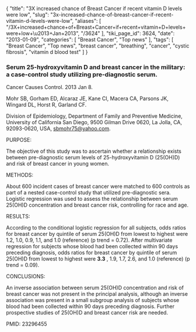 {
    "title": "3X increased chance of Breast Cancer if recent vitamin D levels were low",
    "slug": "3x-increased-chance-of-breast-cancer-if-recent-vitamin-d-levels-were-low",
    "aliases": [
        "/3X+increased+chance+of+Breast+Cancer+if+recent+vitamin+D+levels+were+low+\u2013+Jan+2013",
        "/3624"
    ],
    "tiki_page_id": 3624,
    "date": "2013-01-09",
    "categories": [
        "Breast Cancer",
        "Top news"
    ],
    "tags": [
        "Breast Cancer",
        "Top news",
        "breast cancer",
        "breathing",
        "cancer",
        "cystic fibrosis",
        "vitamin d blood test"
    ]
}


### Serum 25-hydroxyvitamin D and breast cancer in the military: a case-control study utilizing pre-diagnostic serum.

Cancer Causes Control. 2013 Jan 8. 

Mohr SB, Gorham ED, Alcaraz JE, Kane CI, Macera CA, Parsons JK, Wingard DL, Horst R, Garland CF.

Division of Epidemiology, Department of Family and Preventive Medicine, University of California San Diego, 9500 Gilman Drive 0620, La Jolla, CA, 92093-0620, USA, sbmohr75@yahoo.com.

PURPOSE:

The objective of this study was to ascertain whether a relationship exists between pre-diagnostic serum levels of 25-hydroxyvitamin D (25(OH)D) and risk of breast cancer in young women.

METHODS:

About 600 incident cases of breast cancer were matched to 600 controls as part of a nested case-control study that utilized pre-diagnostic sera. Logistic regression was used to assess the relationship between serum 25(OH)D concentration and breast cancer risk, controlling for race and age.

RESULTS:

According to the conditional logistic regression for all subjects, odds ratios for breast cancer by quintile of serum 25(OH)D from lowest to highest were 1.2, 1.0, 0.9, 1.1, and 1.0 (reference) (p trend = 0.72). After multivariate regression for subjects whose blood had been collected within 90 days preceding diagnosis, odds ratios for breast cancer by quintile of serum 25(OH)D from lowest to highest were  **3.3** , 1.9, 1.7, 2.6, and 1.0 (reference) (p trend = 0.09).

CONCLUSIONS:

An inverse association between serum 25(OH)D concentration and risk of breast cancer was not present in the principal analysis, although an inverse association was present in a small subgroup analysis of subjects whose blood had been collected within 90 days preceding diagnosis. Further prospective studies of 25(OH)D and breast cancer risk are needed.

PMID:     23296455